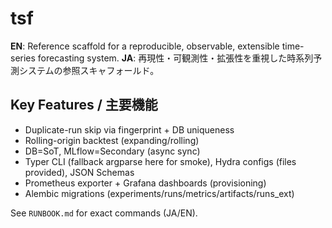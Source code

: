 # tsf

**EN**: Reference scaffold for a reproducible, observable, extensible time-series forecasting system.
**JA**: 再現性・可観測性・拡張性を重視した時系列予測システムの参照スキャフォールド。

## Key Features / 主要機能
- Duplicate-run skip via fingerprint + DB uniqueness
- Rolling-origin backtest (expanding/rolling)
- DB=SoT, MLflow=Secondary (async sync)
- Typer CLI (fallback argparse here for smoke), Hydra configs (files provided), JSON Schemas
- Prometheus exporter + Grafana dashboards (provisioning)
- Alembic migrations (experiments/runs/metrics/artifacts/runs_ext)

See `RUNBOOK.md` for exact commands (JA/EN).
